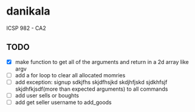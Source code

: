 # danikala

ICSP 982 - CA2

## TODO

- [x] make function to get all of the arguments and return in a 2d array like argv
- [ ] add a for loop to clear all allocated momries
- [ ] add exception: signup sdkjfhs skjdfhsjkd skdjhfjskd sjdkhfsjf skjdhfkjsdf(more than expected arguments) to all commands
- [ ] add user sells or boughts
- [ ] add get seller username to add_goods